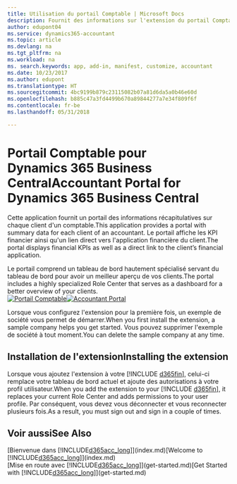 ```yaml
---
title: Utilisation du portail Comptable | Microsoft Docs
description: Fournit des informations sur l'extension du portail Comptable.
author: edupont04
ms.service: dynamics365-accountant
ms.topic: article
ms.devlang: na
ms.tgt_pltfrm: na
ms.workload: na
ms. search.keywords: app, add-in, manifest, customize, accountant
ms.date: 10/23/2017
ms.author: edupont
ms.translationtype: HT
ms.sourcegitcommit: 4bc9199b879c23115082b07a81d6da5a0b46e60d
ms.openlocfilehash: b885c47a3fd4499b670a89844277a7e34f809f6f
ms.contentlocale: fr-be
ms.lasthandoff: 05/31/2018

---
```

# <a name="accountant-portal-for-dynamics-365-business-central"></a><span data-ttu-id="332ea-103">Portail Comptable pour Dynamics 365 Business Central</span><span class="sxs-lookup"><span data-stu-id="332ea-103">Accountant Portal for Dynamics 365 Business Central</span></span>
<span data-ttu-id="332ea-104">Cette application fournit un portail des informations récapitulatives sur chaque client d'un comptable.</span><span class="sxs-lookup"><span data-stu-id="332ea-104">This application provides a portal with summary data for each client of an accountant.</span></span> <span data-ttu-id="332ea-105">Le portail affiche les KPI financier ainsi qu'un lien direct vers l'application financière du client.</span><span class="sxs-lookup"><span data-stu-id="332ea-105">The portal displays financial KPIs as well as a direct link to the client’s financial application.</span></span>  

<span data-ttu-id="332ea-106">Le portail comprend un tableau de bord hautement spécialisé servant du tableau de bord pour avoir un meilleur aperçu de vos clients.</span><span class="sxs-lookup"><span data-stu-id="332ea-106">The portal includes a highly specialized Role Center that serves as a dashboard for a better overview of your clients.</span></span>  
<span data-ttu-id="332ea-107">[![Portail Comptable](./media/accountant-get-started/accountant-dashboard.png)](https://go.microsoft.com/fwlink/?linkid=851257)</span><span class="sxs-lookup"><span data-stu-id="332ea-107">[![Accountant Portal](./media/accountant-get-started/accountant-dashboard.png)](https://go.microsoft.com/fwlink/?linkid=851257)</span></span>

<span data-ttu-id="332ea-108">Lorsque vous configurez l'extension pour la première fois, un exemple de société vous permet de démarrer.</span><span class="sxs-lookup"><span data-stu-id="332ea-108">When you first install the extension, a sample company helps you get started.</span></span> <span data-ttu-id="332ea-109">Vous pouvez supprimer l'exemple de société à tout moment.</span><span class="sxs-lookup"><span data-stu-id="332ea-109">You can delete the sample company at any time.</span></span>  

## <a name="installing-the-extension"></a><span data-ttu-id="332ea-110">Installation de l'extension</span><span class="sxs-lookup"><span data-stu-id="332ea-110">Installing the extension</span></span>
<span data-ttu-id="332ea-111">Lorsque vous ajoutez l'extension à votre [!INCLUDE [d365fin](includes/d365fin_md.md)], celui-ci remplace votre tableau de bord actuel et ajoute des autorisations à votre profil utilisateur.</span><span class="sxs-lookup"><span data-stu-id="332ea-111">When you add the extension to your [!INCLUDE [d365fin](includes/d365fin_md.md)], it replaces your current Role Center and adds permissions to your user profile.</span></span> <span data-ttu-id="332ea-112">Par conséquent, vous devez vous déconnecter et vous reconnecter plusieurs fois.</span><span class="sxs-lookup"><span data-stu-id="332ea-112">As a result, you must sign out and sign in a couple of times.</span></span>  

## <a name="see-also"></a><span data-ttu-id="332ea-113">Voir aussi</span><span class="sxs-lookup"><span data-stu-id="332ea-113">See Also</span></span>
<span data-ttu-id="332ea-114">[Bienvenue dans [!INCLUDE[d365acc_long](includes/d365acc_long_md.md)]](index.md)</span><span class="sxs-lookup"><span data-stu-id="332ea-114">[Welcome to [!INCLUDE[d365acc_long](includes/d365acc_long_md.md)]](index.md)</span></span>  
<span data-ttu-id="332ea-115">[Mise en route avec [!INCLUDE[d365acc_long](includes/d365acc_long_md.md)]](get-started.md)</span><span class="sxs-lookup"><span data-stu-id="332ea-115">[Get Started with [!INCLUDE[d365acc_long](includes/d365acc_long_md.md)]](get-started.md)</span></span>  

